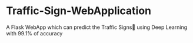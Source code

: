 # Traffic-Sign-WebApplication
A Flask WebApp which can predict the Traffic Signs🚦 using Deep Learning with 99.1% of accuracy
